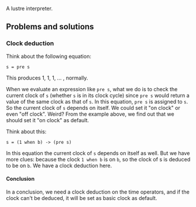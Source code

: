 A lustre interpreter.

## Problems and solutions

### Clock deduction

Think about the following equation:
```lustre
s = pre s
```
This produces 1, 1, 1, ... , normally.

When we evaluate an expression like `pre s`, what we do is to check the current clock of `s` (whether `s` is in its clock cycle) since `pre s` would return a value of the same clock as that of `s`. In this equation, `pre s` is assigned to `s`. So the current clock of `s` depends on itself. We could set it "on clock" or even "off clock". Weird? From the example above, we find out that we should set it "on clock" as default.

Think about this:
```lustre
s = (1 when b) -> (pre s)
```

In this equation the current clock of `s` depends on itself as well. But we have more clues: because the clock `1 when b` is on `b`, so the clock of s is deduced to be on `b`. We have a clock deduction here.

#### Conclusion

In a conclusion, we need a clock deduction on the time operators, and if the clock can't be deduced, it will be set as basic clock as default.

